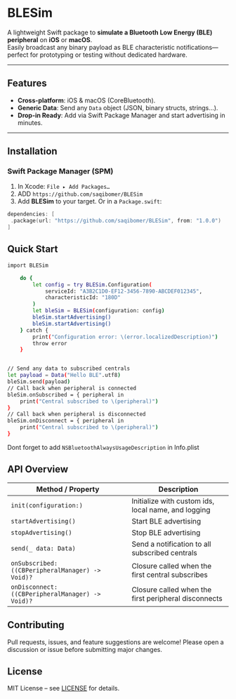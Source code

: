 # BLESim

A lightweight Swift package to **simulate a Bluetooth Low Energy (BLE) peripheral** on **iOS** or **macOS**.  
Easily broadcast any binary payload as BLE characteristic notifications—perfect for prototyping or testing without dedicated hardware.

---

## Features
- **Cross-platform**: iOS & macOS (CoreBluetooth).
- **Generic Data**: Send any `Data` object (JSON, binary structs, strings…).
- **Drop-in Ready**: Add via Swift Package Manager and start advertising in minutes.

---

## Installation

### Swift Package Manager (SPM)
1. In Xcode: `File ▸ Add Packages…`
2. ADD ```https://github.com/saqibomer/BLESim```
3. Add **BLESim** to your target.
   Or in a `Package.swift`:
```swift
dependencies: [
 .package(url: "https://github.com/saqibomer/BLESim", from: "1.0.0")
]
```

## Quick Start
```bash
import BLESim

    do {
        let config = try BLESim.Configuration(
            serviceId: "A3B2C1D0-EF12-3456-7890-ABCDEF012345",
            characteristicId: "180D"
        )
        let bleSim = BLESim(configuration: config)
        bleSim.startAdvertising()
        bleSim.startAdvertising()
    } catch {
        print("Configuration error: \(error.localizedDescription)")
        throw error
    }


// Send any data to subscribed centrals
let payload = Data("Hello BLE".utf8)
bleSim.send(payload)
// Call back when peripheral is connected
bleSim.onSubscribed = { peripheral in
    print("Central subscribed to \(peripheral)")
}
// Call back when peripheral is disconnected                
bleSim.onDisconnect = { peripheral in
    print("Central subscribed to \(peripheral)")
}
```

Dont forget to add ```NSBluetoothAlwaysUsageDescription``` in Info.plist

## API Overview

| Method / Property                          | Description                                           |
|---------------------------------------------|-------------------------------------------------------|
| `init(configuration:)`                      | Initialize with custom ids, local name, and logging |
| `startAdvertising()`                        | Start BLE advertising                                 |
| `stopAdvertising()`                         | Stop BLE advertising                                  |
| `send(_ data: Data)`                         | Send a notification to all subscribed centrals        |
| `onSubscribed: ((CBPeripheralManager) -> Void)?` | Closure called when the first central subscribes      |
| `onDisconnect: ((CBPeripheralManager) -> Void)?` | Closure called when the first peripheral disconnects      |


## Contributing
Pull requests, issues, and feature suggestions are welcome!
Please open a discussion or issue before submitting major changes.

## License
MIT License – see [LICENSE](https://mit-license.org) for details.

